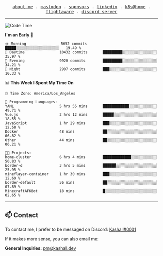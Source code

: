 <p align="center">
  <samp>
    <a href="https://jordanjones.org/">about me</a> .
    <a rel="me" href="https://mastodon.social/@kashall">mastodon</a> .
    <a href="https://github.com/sponsors/kashalls">sponsors</a> .
    <a href="https://linkedin.com/in/jordpjones">linkedin</a> .
    <a href="https://github.com/kashalls/home-cluster">k8s@home</a> .
    <a href="https://flightaware.com/adsb/stats/user/kashalls">flightaware</a> .
    <a href="https://discord.gg/V2WrCfqba9">discord server</a>
  </samp>
</p>

---

<!--START_SECTION:waka-->
![Code Time](http://img.shields.io/badge/Code%20Time-1%2C528%20hrs%2043%20mins-blue)

**I'm an Early 🐤** 

```text
🌞 Morning                5652 commits        █████░░░░░░░░░░░░░░░░░░░░   19.49 % 
🌆 Daytime                10432 commits       █████████░░░░░░░░░░░░░░░░   35.97 % 
🌃 Evening                9920 commits        █████████░░░░░░░░░░░░░░░░   34.21 % 
🌙 Night                  2997 commits        ███░░░░░░░░░░░░░░░░░░░░░░   10.33 % 
```


📊 **This Week I Spent My Time On** 

```text
🕑︎ Time Zone: America/Los_Angeles

💬 Programming Languages: 
YAML                     5 hrs 55 mins       ████████████░░░░░░░░░░░░░   49.71 % 
Vue.js                   2 hrs 12 mins       █████░░░░░░░░░░░░░░░░░░░░   18.55 % 
JavaScript               1 hr 29 mins        ███░░░░░░░░░░░░░░░░░░░░░░   12.50 % 
Docker                   48 mins             ██░░░░░░░░░░░░░░░░░░░░░░░   06.82 % 
Other                    44 mins             ██░░░░░░░░░░░░░░░░░░░░░░░   06.21 % 

🐱‍💻 Projects: 
home-cluster             6 hrs 4 mins        █████████████░░░░░░░░░░░░   50.83 % 
border-d                 3 hrs 5 mins        ██████░░░░░░░░░░░░░░░░░░░   25.95 % 
mineflayer-container     1 hr 30 mins        ███░░░░░░░░░░░░░░░░░░░░░░   12.69 % 
border-default           56 mins             ██░░░░░░░░░░░░░░░░░░░░░░░   07.89 % 
MinecraftAFKBot          18 mins             █░░░░░░░░░░░░░░░░░░░░░░░░   02.65 % 
```


<!--END_SECTION:waka-->

---

## 📫 Contact

To contact me, I prefer to be messaged on Discord:  [Kashall#0001](https://discord.com/users/201077739589992448)

If it makes more sense, you can also email me:

**General Inquiries:** pm@kashall.dev  
